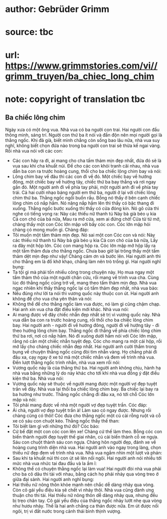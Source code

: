 # author: Gebrüder Grimm
# source: tbc
# url: https://www.grimmstories.com/vi//grimm_truyen/ba_chiec_long_chim
# note: copyright of translation tbc

## Ba chiếc lông chim 

Ngày xưa có một ông vua. Nhà vua có ba người con trai. Hai người con đầu
thông minh, sáng trí. Người con thứ ba ít nói và đần độn nên mọi người
gọi là thằng ngốc.
Khi đã già, biết mình chẳng còn sống bao lâu nữa, nhà vua suy nghĩ,
không biết chọn đứa nào trong ba người con trai sẽ thừa kế ngai vàng.
Rồi nhà vua nói với các con:
- Các con hãy ra đi, ai mang cho cha tấm thảm mịn đẹp nhất, đứa đó sẽ là
vua sau khi cha khuất núi.
Để cho các con khỏi tranh cãi nhau, nhà vua dẫn ba con ra trước hoàng
cung, thổi cho ba chiếc lông chim bay và nói:
- Lông chim bay về đâu thì các con đi về đó.
Một chiếc bay về hướng đông, một chiếc bay về hướng tây, chiếc thứ ba
bay thẳng và rơi ngay gần đó. Một người anh đi về phía tay phải, một
người anh đi về phía tay trái. Cả hai cười nhạo báng người em thứ ba,
người ở lại với chiếc lông chim thứ ba.
Thằng ngốc ngồi buồn rầu. Bỗng nó thấy ở bên cạnh chiếc lông chim có nắp
hầm. Nó nâng nắp hầm lên thì thấy có bậc thang đi xuống. Thằng ngốc bước
xuống thì thấy có cửa đóng kín. Nó gõ cửa thì nghe có tiếng vọng ra:
Này các thiếu nữ thanh tú
Này bà già béo ụ kia
Cả con chó của bà nữa,
Mau ra mở cửa, xem ai đứng chờ!
Cửa từ từ mở, chàng thấy một con Cóc lớn mập với bầy cóc con. Cóc lớn
mập hỏi chàng có mong muốn gì. Chàng đáp:
- Tôi muốn một tấm thảm mịn đẹp.
Nó sai một con Cóc con và nói:
Này các thiếu nữ thanh tú
Này bà già béo ụ kia
Cả con chó của bà nữa,
Lấy ra đây một hộp lớn.
Cóc con mang hộp ra. Cóc lớn mập mở hộp lấy ra một tấm thảm đưa cho
thằng ngốc. Chưa bao giờ lại trông thấy một tấm thảm dệt mịn đẹp như
vậy! Chàng cám ơn và bước lên.
Hai người anh thì cho thằng em là đồ khờ khạo, chẳng làm nên trò trống
gì. Hai người nghĩ bụng:
- Ta tội gì mà phải tốn nhiều công trong chuyện này.
Họ mua ngay một tấm thảm thô của một người chăn cừu, rồi mang về trình
vua cha. Cùng lúc đó thằng ngốc cũng trở về, mang theo tấm thảm mịn đẹp.
Nhà vua ngạc nhiên khi thấy thằng ngốc lại có tấm thảm đẹp nhất, nhà vua
bảo:
- Nếu đúng như lời ta nói thì vương quốc này thuộc con út.
Hai người anh không để cho vua cha yên thân và nói:
- Không thể để cho thằng ngốc làm vua được, nó làm gì cũng chậm chạp.
Hai anh xin vua cha đặt điều kiện mới khác. Nhà vua nói:
- Ai mang được về đây chiếc nhẫn đẹp nhất sẽ trị vì vương quốc này.
Nhà vua dẫn ba con ra trước hoàng cung, rồi thổi cho ba chiếc lông chim
bay. Hai người anh - người đi về hướng đông, người đi về hướng tây - đi
theo hướng lông chim bay. Thằng ngốc đi thẳng về phía chiếc lông chim
thứ ba rơi, nơi có nắp hầm. Nó đi xuống dưới hầm nói với Cóc lớn mập,
rằng nó cần một chiếc nhẫn tuyệt đẹp. Cóc cho mang ra một cái hộp, rồi
mở lấy cho chàng chiếc nhẫn đẹp nhất.
Hai người anh cười thầm trong bụng về chuyện thằng ngốc cũng đòi tìm
nhẫn vàng. Họ chẳng phải đi đâu xa, cạy ngay ở xe tứ mã một chiếc nhẫn
và đem về trình nhà vua.
Đến lượt thằng ngốc trình nhẫn, nhà vua xem rồi nói:
- Vương quốc này là của thằng thứ ba.
Hai người anh không chịu, hành hạ nhà vua bằng những lý do này khác cho
tới khi nhà vua đồng ý đặt điều kiện thứ ba. Nhà vua nói:
- Vương quốc này sẽ thuộc về người mang được một người vợ đẹp tuyệt trần
về đây.
Nhà vua lại thổi ba chiếc lông chim bay. Ba chiếc lại bay ra ba hướng
như trước.
Thằng ngốc chẳng đi đâu xa, nó tới chỗ Cóc lớn mập và nói:
- Tôi phải mang được về nhà một người vợ đẹp tuyệt trần.
Cóc đáp:
- Ái chà, người vợ đẹp tuyệt trần à! Làm sao có ngay được. Nhưng rồi
chàng cũng có thôi!
Cóc đưa cho thằng ngốc một củ cải rỗng ruột và cỗ xe có sáu con chuột
kéo. Thằng ngốc thấy thế than:
- Tôi biết làm gì với những thứ đó?
Cóc bảo:
- Cứ bế đặt một con cóc con lên xe!
Chàng cứ thế làm theo. Bỗng cóc con biến thành người đẹp tuyệt thế giai
nhân, củ cải biến thành cỗ xe ngựa. Sáu con chuột thành sáu con ngựa.
Chàng hôn người đẹp, đánh xe về hoàng cung trình diện nhà vua.
Hai người anh vào ngay trong làng, chọn thiếu nữ đẹp đem về trình nhà
vua. Nhà vua ngắm nhìn một lượt và phán:
- Sau khi ta khuất núi thì con út sẽ lên nối ngôi.
Hai người anh nói nhiều tới mức nhà vua nhức tai đau đầu và la ầm ĩ:
- Không thể có chuyện thằng ngốc lại làm vua!
Hai người đòi nhà vua phải cho ba cô dâu thi tài với nhau, bằng cách họ
phải nhảy qua vòng treo ở giữa đại sảnh. Hai người anh nghĩ bụng:
- Hai thiếu nữ nông thôn khỏe mạnh nên chắc dễ dàng nhảy qua vòng. Còn
cô gái yểu điệu kia sẽ chết vì nhảy thôi.
Nhà vua cũng đành ưng thuận cho thi tài. Hai thiếu nữ nông thôn dễ dàng
nhảy qua, nhưng đều bị trẹo chân tay. Cô gái yểu điệu của thẳng ngốc
nhảy lướt nhẹ qua vòng như hươu nhảy. Thế là hai anh chẳng ca thán được
nữa. Em út được nối ngôi, trị vì đất nước trong cảnh thái bình thịnh
vượng.
